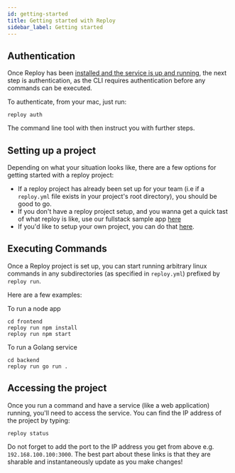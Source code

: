 ```yaml
---
id: getting-started
title: Getting started with Reploy
sidebar_label: Getting started
---
```

## Authentication

Once Reploy has been [installed and the service is up and running](installation.md), the next step is authentication, as the CLI requires authentication before any commands can be executed.

To authenticate, from your mac, just run:

```
reploy auth
```
The command line tool with then instruct you with further steps.



## Setting up a project

Depending on what your situation looks like, there are a few options for getting started with a reploy project:
- If a reploy project has already been set up for your team (i.e if a `reploy.yml` file exists in your project's root directory), you should be good to go.
- If you don't have a reploy project setup, and you wanna get a quick tast of what reploy is like, use our fullstack sample app [here](https://github.com/getreploy/fullstack-sample)
- If you'd like to setup your own project, you can do that [here](doc3.md).

## Executing Commands

Once a Reploy project is set up, you can start running arbitrary linux commands in any subdirectories (as specified in `reploy.yml`) prefixed by `reploy run`.

Here are a few examples:

To run a node app
```
cd frontend
reploy run npm install
reploy run npm start
```
To run a Golang service
```
cd backend
reploy run go run .
```

## Accessing the project

Once you run a command and have a service (like a web application) running, you'll need to access the service. You can find the IP address of the project by typing:

```
reploy status
```

Do not forget to add the port to the IP address you get from above e.g. `192.168.100.100:3000`. The best part about these links is that they are sharable and instantaneously update as you make changes!
